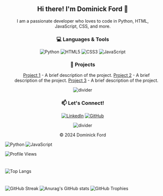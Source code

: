 

<!-- Introduction -->
<h2 align="center">Hi there! I'm Dominick Ford 👋</h2>
<p align="center">
  I am a passionate developer who loves to code in Python, HTML, JavaScript, CSS, and more.
</p>



<!-- Programming Languages -->
<h3 align="center">💻 Languages & Tools</h3>
<p align="center">
  <img src="https://img.shields.io/badge/Python-3776AB?style=for-the-badge&logo=python&logoColor=white" alt="Python" />
  <img src="https://img.shields.io/badge/HTML5-E34F26?style=for-the-badge&logo=html5&logoColor=white" alt="HTML5" />
  <img src="https://img.shields.io/badge/CSS3-1572B6?style=for-the-badge&logo=css3&logoColor=white" alt="CSS3" />
  <img src="https://img.shields.io/badge/JavaScript-F7DF1E?style=for-the-badge&logo=javascript&logoColor=black" alt="JavaScript" />
  <!-- Add more badges as needed -->
</p>


<!-- Projects Section -->
<h3 align="center">🔧 Projects</h3>
<ul align="center">
  <a href="https://github.com/your-username/project-1">Project 1</a> - A brief description of the project.
  <a href="https://github.com/your-username/project-2">Project 2</a> - A brief description of the project.
  <a href="https://github.com/your-username/project-3">Project 3</a> - A brief description of the project.
</ul>

<!-- Divider -->
<p align="center">
  <img src="https://user-images.githubusercontent.com/67447840/201658100-722c0075-4f42-49a8-910b-f3c55d7d79dc.png" alt="divider" />
</p>

<!-- Contact -->
<h3 align="center">📫 Let's Connect!</h3>
<p align="center">
  <a href="https://www.linkedin.com/in/your-profile"><img src="https://img.shields.io/badge/LinkedIn-0077B5?style=for-the-badge&logo=linkedin&logoColor=white" alt="LinkedIn"></a>
  <a href="https://github.com/your-username"><img src="https://img.shields.io/badge/GitHub-181717?style=for-the-badge&logo=github&logoColor=white" alt="GitHub"></a>
  <!-- Add more social links as needed -->
</p>

<!-- Final Divider -->
<p align="center">
  <img src="https://user-images.githubusercontent.com/67447840/201658100-722c0075-4f42-49a8-910b-f3c55d7d79dc.png" alt="divider" />
</p>

<!-- Footer -->
<p align="center">© 2024 Dominick Ford</p>




![Python](https://img.shields.io/badge/-Python-333?style=flat&logo=python)
![JavaScript](https://img.shields.io/badge/-JavaScript-333?style=flat&logo=javascript)





![Profile Views](https://komarev.com/ghpvc/?username=domlf&color=blueviolet)


#

![Top Langs](https://github-readme-stats.vercel.app/api/top-langs/?username=domlf&layout=compact)

#
![GitHub Streak](https://streak-stats.demolab.com/?user=domlf&theme=radical)
![Anurag's GitHub stats](https://github-readme-stats.vercel.app/api?username=domlf&show_icons=true&bg_color=00000000)
![GitHub Trophies](https://github-profile-trophy.vercel.app/?username=domlf&theme=dracula)
